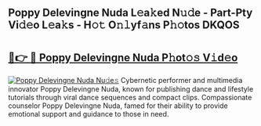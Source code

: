 ## Poppy Delevingne Nuda L𝚎a𝚔ed N𝚞𝚍e - Part-Pty Vi𝚍𝚎o L𝚎a𝚔s - H𝚘𝚝 O𝚗𝚕yf𝚊ns P𝚑𝚘tos DKQOS

# <h2><a href="http://kf54le.oniu.top/?m=Poppy+Delevingne+Nuda">🔗👉 🔴 Poppy Delevingne Nuda P𝚑ot𝚘𝚜 V𝚒d𝚎o</a></h2>

[![Poppy Delevingne Nuda Nu𝚍e𝚜](https://i.imgur.com/0qMVB7G.gif)](http://kf54le.oniu.top/?m=Poppy+Delevingne+Nuda)
Cybernetic performer and multimedia innovator Poppy Delevingne Nuda, known for publishing dance and lifestyle tutorials through viral dance sequences and compact clips. Compassionate counselor Poppy Delevingne Nuda, famed for their ability to provide emotional support and guidance to those in need.  
